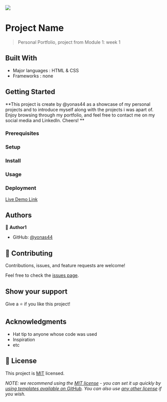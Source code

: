 ![](https://img.shields.io/badge/Microverse-blueviolet)

# Project Name

> Personal Portfolio, project from Module 1: week 1

## Built With

- Major languages : HTML & CSS
- Frameworks : none

## Getting Started

**This project is create by @yonas44 as a showcase of my personal projects and
to introduce myself along with the projects i was apart of. Enjoy browsing
through my portfolio, and feel free to contact me on my social media and
LinkedIn. Cheers! **

### Prerequisites

### Setup

### Install

### Usage

### Deployment

[Live Demo Link](https://yonas44.github.io/Personal-Portfolio/)

## Authors

👤 **Author1**

- GitHub: [@yonas44](https://github.com/yonas44/Personal-Portfolio)

## 🤝 Contributing

Contributions, issues, and feature requests are welcome!

Feel free to check the [issues page](../../issues/).

## Show your support

Give a ⭐️ if you like this project!

## Acknowledgments

- Hat tip to anyone whose code was used
- Inspiration
- etc

## 📝 License

This project is [MIT](./MIT.md) licensed.

_NOTE: we recommend using the [MIT license](https://choosealicense.com/licenses/mit/) - you can set it up quickly by [using templates available on GitHub](https://docs.github.com/en/communities/setting-up-your-project-for-healthy-contributions/adding-a-license-to-a-repository). You can also use [any other license](https://choosealicense.com/licenses/) if you wish._
